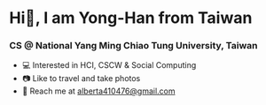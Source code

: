 <h1>Hi👋, I am Yong-Han from Taiwan</h1>

<h3>CS @ National Yang Ming Chiao Tung University, Taiwan</h3>

- 💻 Interested in HCI, CSCW & Social Computing
- 📷 Like to travel and take photos 
- 📩 Reach me at <alberta410476@gmail.com>
<!--<p>
<img src="https://github-readme-stats.vercel.app/api?username=scod0401&bg_color=1f2938&text_color=FFFFFF&show_icons=true&hide-border=true&include_all_commits=true" />
</p>-->
